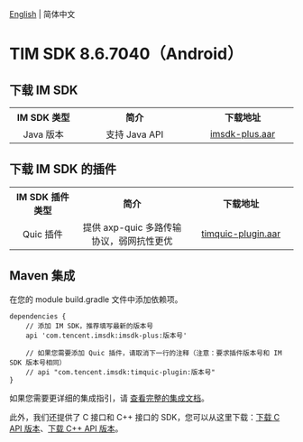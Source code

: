 [English](./README.md) | 简体中文

# TIM SDK 8.6.7040（Android）

## 下载 IM SDK

<table >
  <tr>
    <th width="220px" style="text-align:center">IM SDK 类型</th>
    <th width="440px" style="text-align:center">简介</th>
    <th width="340px" style="text-align:center">下载地址</th>
  </tr>

  <tr >
     <td style="text-align:center">Java 版本</td>
     <td style="text-align:center">支持 Java API</td>
     <td style="text-align:center"><a href="https://im.sdk.qcloud.com/download/plus/8.6.7040/imsdk-plus-8.6.7040.aar">imsdk-plus.aar</a></td>
  </tr>
</table>

## 下载 IM SDK 的插件

<table >
  <tr>
    <th width="220px" style="text-align:center">IM SDK 插件类型</th>
    <th width="440px" style="text-align:center">简介</th>
    <th width="340px" style="text-align:center">下载地址</th>
  </tr>

  <tr >
     <td style="text-align:center">Quic 插件</td>
     <td style="text-align:center">提供 axp-quic 多路传输协议，弱网抗性更优</td>
     <td style="text-align:center"><a href="https://im.sdk.qcloud.com/download/plus/8.6.7040/timquic-plugin-8.6.7040.aar">timquic-plugin.aar</a></td>
  </tr>
</table>


## Maven 集成
在您的 module build.gradle 文件中添加依赖项。
```
dependencies {
    // 添加 IM SDK，推荐填写最新的版本号
    api 'com.tencent.imsdk:imsdk-plus:版本号'

    // 如果您需要添加 Quic 插件，请取消下一行的注释（注意：要求插件版本号和 IM SDK 版本号相同）
    // api "com.tencent.imsdk:timquic-plugin:版本号"
}
```

如果您需要更详细的集成指引，请 [查看完整的集成文档](https://cloud.tencent.com/document/product/269/75283)。

此外，我们还提供了 C 接口和 C++ 接口的 SDK，您可以从这里下载：[下载 C API 版本](https://im.sdk.qcloud.com/download/plus/8.6.7040/cross_platform/ImSDK_Android_C_8.6.7040.zip)、[下载 C++ API 版本](https://im.sdk.qcloud.com/download/plus/8.6.7040/cross_platform/ImSDK_Android_CPP_8.6.7040.zip)。
